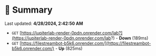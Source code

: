 # 📖 Summary
Last updated: **4/28/2024, 2:42:50 AM**

- `GET` [https://jupiterlab-render-0pdn.onrender.com/lab?](https://jupiterlab-render-0pdn.onrender.com/lab?) - **Down** (189ms)
- `GET` [https://filestreambot-b5k6.onrender.com/](https://filestreambot-b5k6.onrender.com/) - **Up** (825ms)
